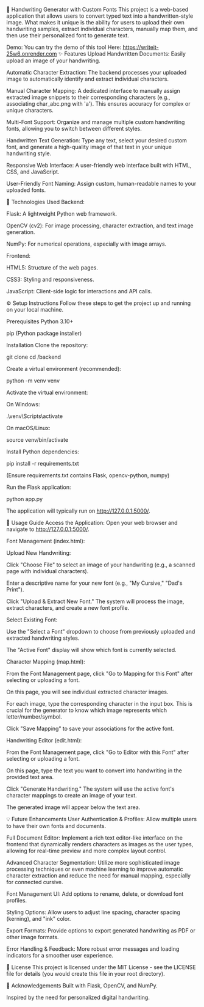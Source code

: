📝 Handwriting Generator with Custom Fonts
This project is a web-based application that allows users to convert typed text into a handwritten-style image. What makes it unique is the ability for users to upload their own handwriting samples, extract individual characters, manually map them, and then use their personalized font to generate text.
 
 Demo:
 You can try the demo of this tool Here: https://writeit-25w6.onrender.com
✨ Features
Upload Handwritten Documents: Easily upload an image of your handwriting.

Automatic Character Extraction: The backend processes your uploaded image to automatically identify and extract individual characters.

Manual Character Mapping: A dedicated interface to manually assign extracted image snippets to their corresponding characters (e.g., associating char_abc.png with 'a'). This ensures accuracy for complex or unique characters.

Multi-Font Support: Organize and manage multiple custom handwriting fonts, allowing you to switch between different styles.

Handwritten Text Generation: Type any text, select your desired custom font, and generate a high-quality image of that text in your unique handwriting style.

Responsive Web Interface: A user-friendly web interface built with HTML, CSS, and JavaScript.

User-Friendly Font Naming: Assign custom, human-readable names to your uploaded fonts.

🚀 Technologies Used
Backend:

Flask: A lightweight Python web framework.

OpenCV (cv2): For image processing, character extraction, and text image generation.

NumPy: For numerical operations, especially with image arrays.

Frontend:

HTML5: Structure of the web pages.

CSS3: Styling and responsiveness.

JavaScript: Client-side logic for interactions and API calls.

⚙️ Setup Instructions
Follow these steps to get the project up and running on your local machine.

Prerequisites
Python 3.10+

pip (Python package installer)

Installation
Clone the repository:

git clone <repository-url>
cd <repository-name>/backend

Create a virtual environment (recommended):

python -m venv venv

Activate the virtual environment:

On Windows:

.\venv\Scripts\activate

On macOS/Linux:

source venv/bin/activate

Install Python dependencies:

pip install -r requirements.txt

(Ensure requirements.txt contains Flask, opencv-python, numpy)

Run the Flask application:

python app.py

The application will typically run on http://127.0.0.1:5000/.

🚀 Usage Guide
Access the Application: Open your web browser and navigate to http://127.0.0.1:5000/.

Font Management (index.html):

Upload New Handwriting:

Click "Choose File" to select an image of your handwriting (e.g., a scanned page with individual characters).

Enter a descriptive name for your new font (e.g., "My Cursive," "Dad's Print").

Click "Upload & Extract New Font." The system will process the image, extract characters, and create a new font profile.

Select Existing Font:

Use the "Select a Font" dropdown to choose from previously uploaded and extracted handwriting styles.

The "Active Font" display will show which font is currently selected.

Character Mapping (map.html):

From the Font Management page, click "Go to Mapping for this Font" after selecting or uploading a font.

On this page, you will see individual extracted character images.

For each image, type the corresponding character in the input box. This is crucial for the generator to know which image represents which letter/number/symbol.

Click "Save Mapping" to save your associations for the active font.

Handwriting Editor (edit.html):

From the Font Management page, click "Go to Editor with this Font" after selecting or uploading a font.

On this page, type the text you want to convert into handwriting in the provided text area.

Click "Generate Handwriting." The system will use the active font's character mappings to create an image of your text.

The generated image will appear below the text area.

💡 Future Enhancements
User Authentication & Profiles: Allow multiple users to have their own fonts and documents.

Full Document Editor: Implement a rich text editor-like interface on the frontend that dynamically renders characters as images as the user types, allowing for real-time preview and more complex layout control.

Advanced Character Segmentation: Utilize more sophisticated image processing techniques or even machine learning to improve automatic character extraction and reduce the need for manual mapping, especially for connected cursive.

Font Management UI: Add options to rename, delete, or download font profiles.

Styling Options: Allow users to adjust line spacing, character spacing (kerning), and "ink" color.

Export Formats: Provide options to export generated handwriting as PDF or other image formats.

Error Handling & Feedback: More robust error messages and loading indicators for a smoother user experience.

📄 License
This project is licensed under the MIT License - see the LICENSE file for details (you would create this file in your root directory).

🙏 Acknowledgements
Built with Flask, OpenCV, and NumPy.

Inspired by the need for personalized digital handwriting.
